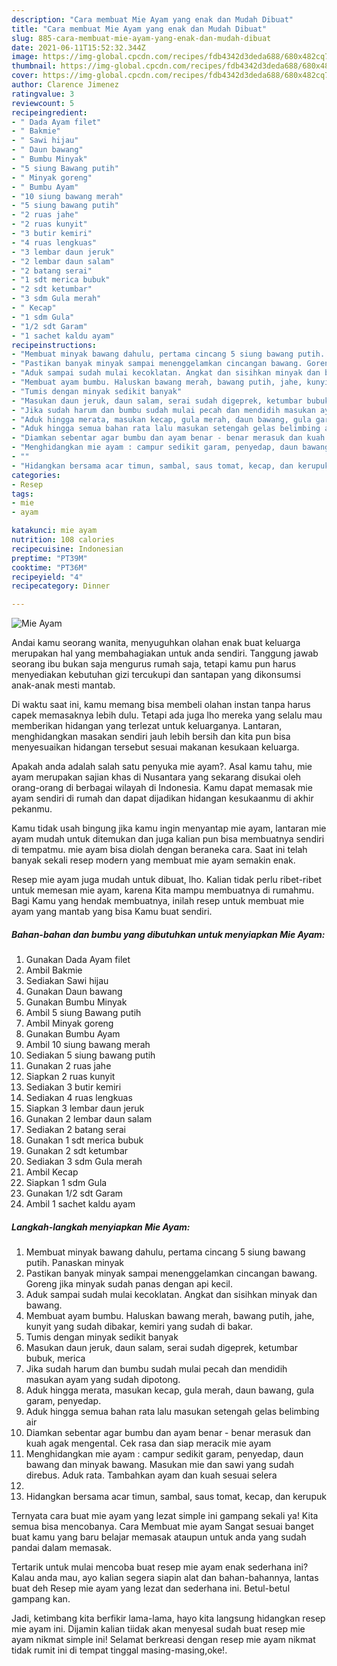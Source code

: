 ```yaml
---
description: "Cara membuat Mie Ayam yang enak dan Mudah Dibuat"
title: "Cara membuat Mie Ayam yang enak dan Mudah Dibuat"
slug: 885-cara-membuat-mie-ayam-yang-enak-dan-mudah-dibuat
date: 2021-06-11T15:52:32.344Z
image: https://img-global.cpcdn.com/recipes/fdb4342d3deda688/680x482cq70/mie-ayam-foto-resep-utama.jpg
thumbnail: https://img-global.cpcdn.com/recipes/fdb4342d3deda688/680x482cq70/mie-ayam-foto-resep-utama.jpg
cover: https://img-global.cpcdn.com/recipes/fdb4342d3deda688/680x482cq70/mie-ayam-foto-resep-utama.jpg
author: Clarence Jimenez
ratingvalue: 3
reviewcount: 5
recipeingredient:
- " Dada Ayam filet"
- " Bakmie"
- " Sawi hijau"
- " Daun bawang"
- " Bumbu Minyak"
- "5 siung Bawang putih"
- " Minyak goreng"
- " Bumbu Ayam"
- "10 siung bawang merah"
- "5 siung bawang putih"
- "2 ruas jahe"
- "2 ruas kunyit"
- "3 butir kemiri"
- "4 ruas lengkuas"
- "3 lembar daun jeruk"
- "2 lembar daun salam"
- "2 batang serai"
- "1 sdt merica bubuk"
- "2 sdt ketumbar"
- "3 sdm Gula merah"
- " Kecap"
- "1 sdm Gula"
- "1/2 sdt Garam"
- "1 sachet kaldu ayam"
recipeinstructions:
- "Membuat minyak bawang dahulu, pertama cincang 5 siung bawang putih. Panaskan minyak"
- "Pastikan banyak minyak sampai menenggelamkan cincangan bawang. Goreng jika minyak sudah panas dengan api kecil."
- "Aduk sampai sudah mulai kecoklatan. Angkat dan sisihkan minyak dan bawang."
- "Membuat ayam bumbu. Haluskan bawang merah, bawang putih, jahe, kunyit yang sudah dibakar, kemiri yang sudah di bakar."
- "Tumis dengan minyak sedikit banyak"
- "Masukan daun jeruk, daun salam, serai sudah digeprek, ketumbar bubuk, merica"
- "Jika sudah harum dan bumbu sudah mulai pecah dan mendidih masukan ayam yang sudah dipotong."
- "Aduk hingga merata, masukan kecap, gula merah, daun bawang, gula garam, penyedap."
- "Aduk hingga semua bahan rata lalu masukan setengah gelas belimbing air"
- "Diamkan sebentar agar bumbu dan ayam benar - benar merasuk dan kuah agak mengental. Cek rasa dan siap meracik mie ayam"
- "Menghidangkan mie ayam : campur sedikit garam, penyedap, daun bawang dan minyak bawang. Masukan mie dan sawi yang sudah direbus. Aduk rata. Tambahkan ayam dan kuah sesuai selera"
- ""
- "Hidangkan bersama acar timun, sambal, saus tomat, kecap, dan kerupuk"
categories:
- Resep
tags:
- mie
- ayam

katakunci: mie ayam 
nutrition: 108 calories
recipecuisine: Indonesian
preptime: "PT39M"
cooktime: "PT36M"
recipeyield: "4"
recipecategory: Dinner

---
```



![Mie Ayam](https://img-global.cpcdn.com/recipes/fdb4342d3deda688/680x482cq70/mie-ayam-foto-resep-utama.jpg)

Andai kamu seorang wanita, menyuguhkan olahan enak buat keluarga merupakan hal yang membahagiakan untuk anda sendiri. Tanggung jawab seorang ibu bukan saja mengurus rumah saja, tetapi kamu pun harus menyediakan kebutuhan gizi tercukupi dan santapan yang dikonsumsi anak-anak mesti mantab.

Di waktu  saat ini, kamu memang bisa membeli olahan instan tanpa harus capek memasaknya lebih dulu. Tetapi ada juga lho mereka yang selalu mau memberikan hidangan yang terlezat untuk keluarganya. Lantaran, menghidangkan masakan sendiri jauh lebih bersih dan kita pun bisa menyesuaikan hidangan tersebut sesuai makanan kesukaan keluarga. 



Apakah anda adalah salah satu penyuka mie ayam?. Asal kamu tahu, mie ayam merupakan sajian khas di Nusantara yang sekarang disukai oleh orang-orang di berbagai wilayah di Indonesia. Kamu dapat memasak mie ayam sendiri di rumah dan dapat dijadikan hidangan kesukaanmu di akhir pekanmu.

Kamu tidak usah bingung jika kamu ingin menyantap mie ayam, lantaran mie ayam mudah untuk ditemukan dan juga kalian pun bisa membuatnya sendiri di tempatmu. mie ayam bisa diolah dengan beraneka cara. Saat ini telah banyak sekali resep modern yang membuat mie ayam semakin enak.

Resep mie ayam juga mudah untuk dibuat, lho. Kalian tidak perlu ribet-ribet untuk memesan mie ayam, karena Kita mampu membuatnya di rumahmu. Bagi Kamu yang hendak membuatnya, inilah resep untuk membuat mie ayam yang mantab yang bisa Kamu buat sendiri.

<!--inarticleads1-->

##### Bahan-bahan dan bumbu yang dibutuhkan untuk menyiapkan Mie Ayam:

1. Gunakan  Dada Ayam filet
1. Ambil  Bakmie
1. Sediakan  Sawi hijau
1. Gunakan  Daun bawang
1. Gunakan  Bumbu Minyak
1. Ambil 5 siung Bawang putih
1. Ambil  Minyak goreng
1. Gunakan  Bumbu Ayam
1. Ambil 10 siung bawang merah
1. Sediakan 5 siung bawang putih
1. Gunakan 2 ruas jahe
1. Siapkan 2 ruas kunyit
1. Sediakan 3 butir kemiri
1. Sediakan 4 ruas lengkuas
1. Siapkan 3 lembar daun jeruk
1. Gunakan 2 lembar daun salam
1. Sediakan 2 batang serai
1. Gunakan 1 sdt merica bubuk
1. Gunakan 2 sdt ketumbar
1. Sediakan 3 sdm Gula merah
1. Ambil  Kecap
1. Siapkan 1 sdm Gula
1. Gunakan 1/2 sdt Garam
1. Ambil 1 sachet kaldu ayam




<!--inarticleads2-->

##### Langkah-langkah menyiapkan Mie Ayam:

1. Membuat minyak bawang dahulu, pertama cincang 5 siung bawang putih. Panaskan minyak
1. Pastikan banyak minyak sampai menenggelamkan cincangan bawang. Goreng jika minyak sudah panas dengan api kecil.
1. Aduk sampai sudah mulai kecoklatan. Angkat dan sisihkan minyak dan bawang.
1. Membuat ayam bumbu. Haluskan bawang merah, bawang putih, jahe, kunyit yang sudah dibakar, kemiri yang sudah di bakar.
1. Tumis dengan minyak sedikit banyak
1. Masukan daun jeruk, daun salam, serai sudah digeprek, ketumbar bubuk, merica
1. Jika sudah harum dan bumbu sudah mulai pecah dan mendidih masukan ayam yang sudah dipotong.
1. Aduk hingga merata, masukan kecap, gula merah, daun bawang, gula garam, penyedap.
1. Aduk hingga semua bahan rata lalu masukan setengah gelas belimbing air
1. Diamkan sebentar agar bumbu dan ayam benar - benar merasuk dan kuah agak mengental. Cek rasa dan siap meracik mie ayam
1. Menghidangkan mie ayam : campur sedikit garam, penyedap, daun bawang dan minyak bawang. Masukan mie dan sawi yang sudah direbus. Aduk rata. Tambahkan ayam dan kuah sesuai selera
1. 
1. Hidangkan bersama acar timun, sambal, saus tomat, kecap, dan kerupuk




Ternyata cara buat mie ayam yang lezat simple ini gampang sekali ya! Kita semua bisa mencobanya. Cara Membuat mie ayam Sangat sesuai banget buat kamu yang baru belajar memasak ataupun untuk anda yang sudah pandai dalam memasak.

Tertarik untuk mulai mencoba buat resep mie ayam enak sederhana ini? Kalau anda mau, ayo kalian segera siapin alat dan bahan-bahannya, lantas buat deh Resep mie ayam yang lezat dan sederhana ini. Betul-betul gampang kan. 

Jadi, ketimbang kita berfikir lama-lama, hayo kita langsung hidangkan resep mie ayam ini. Dijamin kalian tiidak akan menyesal sudah buat resep mie ayam nikmat simple ini! Selamat berkreasi dengan resep mie ayam nikmat tidak rumit ini di tempat tinggal masing-masing,oke!.

